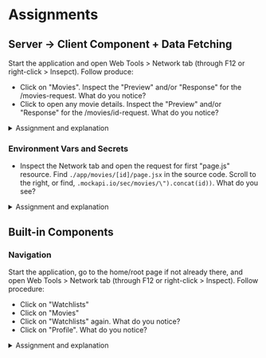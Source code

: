 # Assignments

## Server -> Client Component + Data Fetching
Start the application and open Web Tools > Network tab (through F12 or right-click > Insepct). Follow produce:
- Click on "Movies". Inspect the "Preview" and/or "Response" for the /movies-request. What do you notice?
- Click to open any movie details. Inspect the "Preview" and/or "Response" for the /movies/id-request. What do you notice?

<details>
    <summary>Assignment and explanation</summary>
Assignment: Open the file <code>movies/[id]/page.jsx</code> and convert it into a Client Component. What do you notice?

Server Components will be pre-rendered in build time and results in a "full HTML page". When we convert it into a Client Component, the component will be rendered in the browser and will act as a React Component (with re-rendering behavior demonstrated here) and allow you to use "hooks" and other "React features".

Be aware that async/await is not supported in Client Components (you will se an error in the Console), although it practically works in this case. To solve this, we would need to split the data fetching and rendering in two different (type of) components.

Also note that the MoviePoster-component is now a Client Component, even though it is not marked as such through the "use client"-directive. This is because it is imported into and is a child of a Client Component.
</details>

### Environment Vars and Secrets
- Inspect the Network tab and open the request for first "page.js" resource. Find `./app/movies/[id]/page.jsx` in the source code. Scroll to the right, or find, `.mockapi.io/sec/movies/\").concat(id))`. What do you see?

<details>
    <summary>Assignment and explanation</summary>
    Assignment: Remove the "use client"-directive and redo the procedure. What do you see?
    
    Environment variables, like API keys or other secrets, are by default available to Server Components are are evaluated at the server and not transported to the browser. Client Components will have access to environment variables with the NEXT_PUBLIC-prefix. To avoid keys and secrets being shared to the client, always make sure to not include the prefix if the client does not need it, and use the key on the server instead.

    Optional: you can remove the NEXT_PUBLI-prefic from the environment variable if you want (and is recommended), but the Server Component will have no need to transport the env var to the browser.
</details>

## Built-in Components
### Navigation
Start the application, go to the home/root page if not already there, and open Web Tools > Network tab (through F12 or right-click > Inspect). Follow procedure:
- Click on "Watchlists"
- Click on "Movies"
- Click on "Watchlists" again. What do you notice?
- Click on "Profile". What do you notice?

<details>
    <summary>Assignment and explanation</summary>
    Assignment: Change the "Profile" link to use the <code>Link</code>-component, refresh the page if not already automatically refreshed, and redo the procedure. You should notice that all pages only cause a network request once and no full page reload is performed.
    We see that routes rendered through the built-in <code>Link</code>-component generates network requests only once, and is later cached.
    The "Profile" page will cause a full page reload because it is not using the build-in navigation element.
</detail>

### Page, Layout, Loading and Error
- Navigate to "Movies"

<details>
    <summary>Assignment and explanation</summary>
    Assignment: Create a new component Loading in the "all movies" directory, and return a text (f.ex. "Loading...").
    Import the Loading-component and wrap the rendering logic of the "all movies"-component in a React.Suspense-component, providing <cpde>Loading</code> component as a prop "fallback".

    Refresh the page a few times. What do you see?

    When we use the React.Suspense with a fallback, the loading-component will be shown while a network request is pending. It is recommended to use the file name conventions, and especially on Route Segments.

    Bonus assignment: Redo the procedure to handle *unexpected runtime errors*. "Mess up" the API-url or similar to cause an error.
</detail>

## Debugging
<details>
    <summary>Assignment and explanation</summary>
    Assignment: Attach a debugger for Server Components in your preferred way from Next Documentation > Configuring > Debugging

    Server components and "console logs" will not be displayed in the browser - breakpoints and logging for Server Components needs to be done through attachine a debugger.

    Client Components can be debugged in the web browser's DevTools -> Sources/Debugger tab, as one might be used to from "classic" React.
</detail>

If you would like to explore styling and visuals, do these assignments:

### Images
- Navigate to a movie detail. What do you think of the image styling?
- Open the movie-poster-component and inspect it. What do you see?

<details>
    <summary>Assignment and explanation</summary>
    Assignment: Replace the native <code>img</code>-element with the <code>Image</code>`-component from <code>next/image</code>. What do you notice when you refresh the page?

    Supply values to the <code>width</code> and <code>height</code> props for the component as you see fit. What do you see?

    Since Next does not have access to remote images, we need to specify the width and height manually (this is automatic for local images). The reason why it is necessary to specify these values is to prevent a "layout shift" (umbrella term). Note that remote image sources must be "allow-listed" in `next.config.js` file.
</detail>

## CSS
- Open the All Movies page
- Create a new file `global.css` in this directory and give a text color to `.heading`-elements and add the class to the `h2`-element in the component. Import the stylesheet in the component.
- Provide the heading in the Movie Detail component with the same class name (`heading`). What do you see?
- Create a new file `styles.module.css` in the movie detail directory and provide a *different* text color for the class. Import the stylesheet into the component. What do you see?

<details>
    <summary>Explanation</summary>

    Global styles apply to every route from where the stylesheet is imported, and should result in the same heading colors for All Movies and Movie Details pages.

    "Traditionally", we would expect that rules defined for an class name will override rules provided for a "sub"-class-name (which one takes precedence can depend on the order top-to-bottom).

    Next.js will scope the styles for the component through generating unique class names to avoid "same-name-collisions".
</detail>